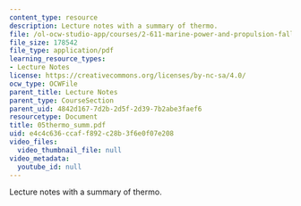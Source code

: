 ```yaml
---
content_type: resource
description: Lecture notes with a summary of thermo.
file: /ol-ocw-studio-app/courses/2-611-marine-power-and-propulsion-fall-2006/e4c4c636ccaff892c28b3f6e0f07e208_05thermo_summ.pdf
file_size: 178542
file_type: application/pdf
learning_resource_types:
- Lecture Notes
license: https://creativecommons.org/licenses/by-nc-sa/4.0/
ocw_type: OCWFile
parent_title: Lecture Notes
parent_type: CourseSection
parent_uid: 4842d167-7d2b-2d5f-2d39-7b2abe3faef6
resourcetype: Document
title: 05thermo_summ.pdf
uid: e4c4c636-ccaf-f892-c28b-3f6e0f07e208
video_files:
  video_thumbnail_file: null
video_metadata:
  youtube_id: null
---
```

Lecture notes with a summary of thermo.